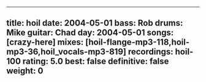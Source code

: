 
---
title: hoil
date: 2004-05-01
bass:	Rob
drums:	Mike
guitar:	Chad
day: 2004-05-01
songs: [crazy-here]
mixes: [hoil-flange-mp3-118,hoil-mp3-36,hoil_vocals-mp3-819]
recordings: hoil-100
rating: 5.0
best: false
definitive: false
weight: 0
---

